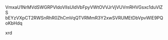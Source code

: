 VmxaU1NrMVdSWGRPVldoVllsUldVbFpyVWtOVVJrVjVUVmRHVGsxc1duVlZS
bEYzVXpCT2RWSnRhR0ZhCmVqQTVRMmR3Y2xwSVRUMEtDbVpvWlE9PQoKbHdq

xrd